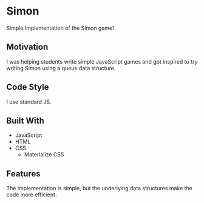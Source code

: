# Simon
Simple Implementation of the Simon game!

## Motivation
I was helping students write simple JavaScript games and got inspired to try writing Simon using a queue data structure.

## Code Style
I use standard JS.

## Built With
* JavaScript
* HTML
* CSS
  * Materialize CSS

## Features
The implementation is simple, but the underlying data structures make the code more efficient.

